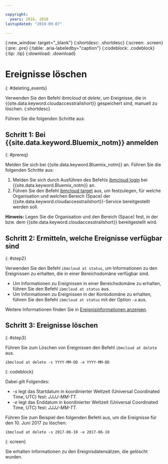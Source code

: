 ```yaml
---

copyright:
  years: 2016, 2018
lastupdated: "2018-09-07"

---
```


{:new_window: target="_blank"}
{:shortdesc: .shortdesc}
{:screen: .screen}
{:pre: .pre}
{:table: .aria-labeledby="caption"}
{:codeblock: .codeblock}
{:tip: .tip}
{:download: .download}


# Ereignisse löschen
{: #deleting_events}

Verwenden Sie den Befehl *ibmcloud at delete*, um Ereignisse, die in {{site.data.keyword.cloudaccesstrailshort}} gespeichert sind, manuell zu löschen.
{:shortdesc}

Führen Sie die folgenden Schritte aus:

## Schritt 1: Bei {{site.data.keyword.Bluemix_notm}} anmelden
{: #prereq}

Melden Sie sich bei {{site.data.keyword.Bluemix_notm}} an. Führen Sie die folgenden Schritte aus:

1. Melden Sie sich durch Ausführen des Befehls [ibmcloud login](/docs/cli/reference/ibmcloud/bx_cli.html#ibmcloud_login) bei {{site.data.keyword.Bluemix_notm}} an.
2. Führen Sie den Befehl [ibmcloud target](/docs/cli/reference/ibmcloud/bx_cli.html#ibmcloud_target) aus, um festzulegen, für welche Organisation und welchen Bereich (Space) der {{site.data.keyword.cloudaccesstrailshort}}-Service bereitgestellt werden soll.

**Hinweis:** Legen Sie die Organisation und den Bereich (Space) fest, in der bzw. dem {{site.data.keyword.cloudaccesstrailshort}} bereitgestellt wird.

## Schritt 2: Ermitteln, welche Ereignisse verfügbar sind
{: #step2}

Verwenden Sie den Befehl `ibmcloud at status`, um Informationen zu den Ereignissen zu erhalten, die in einer Bereichsdomäne verfügbar sind.

* Um Informationen zu Ereignissen in einer Bereichsdomäne zu erhalten, führen Sie den Befehl `ibmcloud at status` aus.
* Um Informationen zu Ereignissen in der Kontodomäne zu erhalten, führen Sie den Befehl `ibmcloud at status` mit der Option `-a` aus.

Weitere Informationen finden Sie in [Ereignisinformationen anzeigen](/docs/services/cloud-activity-tracker/how-to/viewing_event_information.html#viewing_event_status).
	
  
## Schritt 3: Ereignisse löschen
{: #step3}
	
Führen Sie zum Löschen von Ereignissen den Befehl `ibmcloud at delete` aus.

```
ibmcloud at delete -s YYYY-MM-DD -e YYYY-MM-DD 
```
{: codeblock}
    
Dabei gilt Folgendes:

* *-s* legt das Startdatum in koordinierter Weltzeit (Universal Coordinated Time, UTC) fest: *JJJJ-MM-TT*.
* *-e* legt das Enddatum in koordinierter Weltzeit (Universal Coordinated Time, UTC) fest: *JJJJ-MM-TT*.

Führen Sie zum Beispiel den folgenden Befehl aus, um die Ereignisse für den 10. Juni 2017 zu löschen:

```
ibmcloud at delete -s 2017-06-10 -e 2017-06-10
```
{: screen}

Sie erhalten Informationen zu den Ereignisdatensätzen, die gelöscht wurden.










